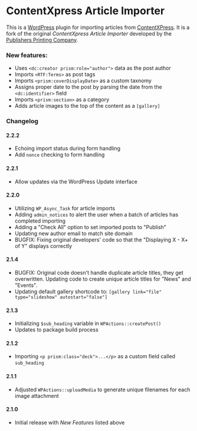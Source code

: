 # ContentXpress Article Importer

This is a [WordPress](https://wordpress.org) plugin for importing articles from [ContentXPress](http://www.pubpress.com/services/pubpress-solutions/contentxpress). It is a fork of the original *ContentXpress Article Importer* developed by the [Publishers Printing Company](http://www.pubpress.com/).

### New features:

- Uses `<dc:creator prism:role="author">` data as the post author
- Imports `<RTF:Terms>` as post tags
- Imports `<prism:coverDisplayDate>` as a custom taxnomy
- Assigns proper date to the post by parsing the date from the `<dc:identifier>` field
- Imports `<prism:section>` as a category
- Adds article images to the top of the content as a `[gallery]`

### Changelog

#### 2.2.2

- Echoing import status during form handling
- Add `nonce` checking to form handling

#### 2.2.1

- Allow updates via the WordPress Update interface

#### 2.2.0

- Utilizing `WP_Async_Task` for article imports
- Adding `admin_notices` to alert the user when a batch of articles has completed importing
- Adding a "Check All" option to set imported posts to "Publish"
- Updating new author email to match site domain
- BUGFIX: Fixing original developers' code so that the "Displaying X - X+ of Y" displays correctly

#### 2.1.4

- BUGFIX: Original code doesn't handle duplicate article titles, they get overwritten. Updating code to create unique article titles for "News" and "Events".
- Updating default gallery shortcode to: `[gallery link="file" type="slideshow" autostart="false"]`

#### 2.1.3

- Initializing `$sub_heading` variable in `WPActions::createPost()`
- Updates to package build process

#### 2.1.2

- Importing `<p prism:class="deck">...</p>` as a custom field called `sub_heading`

#### 2.1.1

- Adjusted `WPActions::uploadMedia` to generate unique filenames for each image attachment

#### 2.1.0

- Initial release with *New Features* listed above



